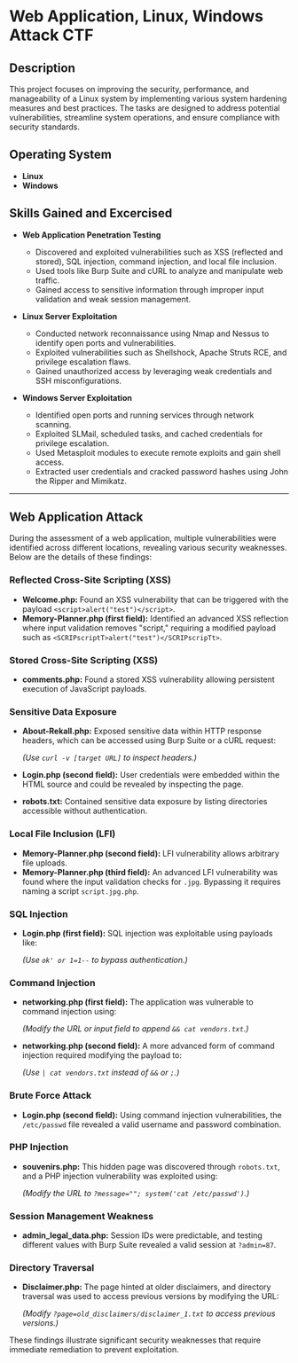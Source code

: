 # Web Application, Linux, Windows Attack CTF

## Description  

This project focuses on improving the security, performance, and manageability of a Linux system by implementing various system hardening measures and best practices. The tasks are designed to address potential vulnerabilities, streamline system operations, and ensure compliance with security standards.

## Operating System  

- **Linux**
- **Windows**

## Skills Gained and Excercised

- **Web Application Penetration Testing**
   - Discovered and exploited vulnerabilities such as XSS (reflected and stored), SQL injection, command injection, and local file inclusion.
   - Used tools like Burp Suite and cURL to analyze and manipulate web traffic.
   - Gained access to sensitive information through improper input validation and weak session management.
 
- **Linux Server Exploitation**
   - Conducted network reconnaissance using Nmap and Nessus to identify open ports and vulnerabilities.
   - Exploited vulnerabilities such as Shellshock, Apache Struts RCE, and privilege escalation flaws.
   - Gained unauthorized access by leveraging weak credentials and SSH misconfigurations.
 
- **Windows Server Exploitation**
   - Identified open ports and running services through network scanning.
   - Exploited SLMail, scheduled tasks, and cached credentials for privilege escalation.
   - Used Metasploit modules to execute remote exploits and gain shell access.
   - Extracted user credentials and cracked password hashes using John the Ripper and Mimikatz.


---

## Web Application Attack

During the assessment of a web application, multiple vulnerabilities were identified across different locations, revealing various security weaknesses. Below are the details of these findings:

### Reflected Cross-Site Scripting (XSS)

- **Welcome.php:** Found an XSS vulnerability that can be triggered with the payload `<script>alert("test")</script>`.
- **Memory-Planner.php (first field):** Identified an advanced XSS reflection where input validation removes "script," requiring a modified payload such as `<SCRIPscriptT>alert("test")</SCRIPscripTt>`.

### Stored Cross-Site Scripting (XSS)

- **comments.php:** Found a stored XSS vulnerability allowing persistent execution of JavaScript payloads.

### Sensitive Data Exposure

- **About-Rekall.php:** Exposed sensitive data within HTTP response headers, which can be accessed using Burp Suite or a cURL request:
  
  *(Use `curl -v [target URL]` to inspect headers.)*

- **Login.php (second field):** User credentials were embedded within the HTML source and could be revealed by inspecting the page.
- **robots.txt:** Contained sensitive data exposure by listing directories accessible without authentication.

### Local File Inclusion (LFI)

- **Memory-Planner.php (second field):** LFI vulnerability allows arbitrary file uploads.
- **Memory-Planner.php (third field):** An advanced LFI vulnerability was found where the input validation checks for `.jpg`. Bypassing it requires naming a script `script.jpg.php`.

### SQL Injection

- **Login.php (first field):** SQL injection was exploitable using payloads like:
  
  *(Use `ok' or 1=1--` to bypass authentication.)*

### Command Injection

- **networking.php (first field):** The application was vulnerable to command injection using:
  
  *(Modify the URL or input field to append `&& cat vendors.txt`.)*

- **networking.php (second field):** A more advanced form of command injection required modifying the payload to:
  
  *(Use `| cat vendors.txt` instead of `&&` or `;`.)*

### Brute Force Attack

- **Login.php (second field):** Using command injection vulnerabilities, the `/etc/passwd` file revealed a valid username and password combination.

### PHP Injection

- **souvenirs.php:** This hidden page was discovered through `robots.txt`, and a PHP injection vulnerability was exploited using:
  
  *(Modify the URL to `?message=""; system('cat /etc/passwd')`.)*

### Session Management Weakness

- **admin_legal_data.php:** Session IDs were predictable, and testing different values with Burp Suite revealed a valid session at `?admin=87`.

### Directory Traversal

- **Disclaimer.php:** The page hinted at older disclaimers, and directory traversal was used to access previous versions by modifying the URL:
  
  *(Modify `?page=old_disclaimers/disclaimer_1.txt` to access previous versions.)*


These findings illustrate significant security weaknesses that require immediate remediation to prevent exploitation.
    

